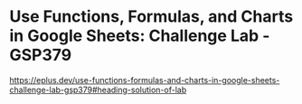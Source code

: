 # Use Functions, Formulas, and Charts in Google Sheets: Challenge Lab - GSP379

https://eplus.dev/use-functions-formulas-and-charts-in-google-sheets-challenge-lab-gsp379#heading-solution-of-lab